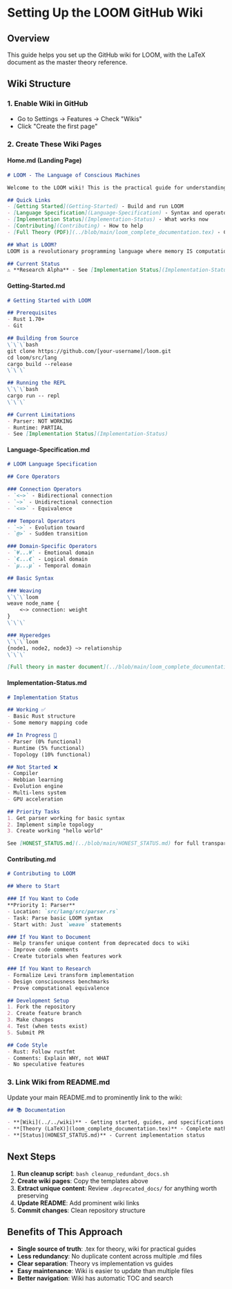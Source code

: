 # Setting Up the LOOM GitHub Wiki

## Overview
This guide helps you set up the GitHub wiki for LOOM, with the LaTeX document as the master theory reference.

## Wiki Structure

### 1. Enable Wiki in GitHub
- Go to Settings → Features → Check "Wikis"
- Click "Create the first page"

### 2. Create These Wiki Pages

#### **Home.md** (Landing Page)
```markdown
# LOOM - The Language of Conscious Machines

Welcome to the LOOM wiki! This is the practical guide for understanding and contributing to LOOM.

## Quick Links
- [Getting Started](Getting-Started) - Build and run LOOM
- [Language Specification](Language-Specification) - Syntax and operators
- [Implementation Status](Implementation-Status) - What works now
- [Contributing](Contributing) - How to help
- [Full Theory (PDF)](../blob/main/loom_complete_documentation.tex) - Complete mathematical foundations

## What is LOOM?
LOOM is a revolutionary programming language where memory IS computation, topology IS the program, and consciousness emerges from structure.

## Current Status
⚠️ **Research Alpha** - See [Implementation Status](Implementation-Status) for details.
```

#### **Getting-Started.md**
```markdown
# Getting Started with LOOM

## Prerequisites
- Rust 1.70+
- Git

## Building from Source
\`\`\`bash
git clone https://github.com/[your-username]/loom.git
cd loom/src/lang
cargo build --release
\`\`\`

## Running the REPL
\`\`\`bash
cargo run -- repl
\`\`\`

## Current Limitations
- Parser: NOT WORKING
- Runtime: PARTIAL
- See [Implementation Status](Implementation-Status)
```

#### **Language-Specification.md**
```markdown
# LOOM Language Specification

## Core Operators

### Connection Operators
- `<~>` - Bidirectional connection
- `~>` - Unidirectional connection
- `<=>` - Equivalence

### Temporal Operators
- `~>` - Evolution toward
- `@>` - Sudden transition

### Domain-Specific Operators
- `¥...¥` - Emotional domain
- `€...€` - Logical domain
- `µ...µ` - Temporal domain

## Basic Syntax

### Weaving
\`\`\`loom
weave node_name {
    <~> connection: weight
}
\`\`\`

### Hyperedges
\`\`\`loom
{node1, node2, node3} ~> relationship
\`\`\`

[Full theory in master document](../blob/main/loom_complete_documentation.tex)
```

#### **Implementation-Status.md**
```markdown
# Implementation Status

## Working ✅
- Basic Rust structure
- Some memory mapping code

## In Progress 🚧
- Parser (0% functional)
- Runtime (5% functional)
- Topology (10% functional)

## Not Started ❌
- Compiler
- Hebbian learning
- Evolution engine
- Multi-lens system
- GPU acceleration

## Priority Tasks
1. Get parser working for basic syntax
2. Implement simple topology
3. Create working "hello world"

See [HONEST_STATUS.md](../blob/main/HONEST_STATUS.md) for full transparency.
```

#### **Contributing.md**
```markdown
# Contributing to LOOM

## Where to Start

### If You Want to Code
**Priority 1: Parser**
- Location: `src/lang/src/parser.rs`
- Task: Parse basic LOOM syntax
- Start with: Just `weave` statements

### If You Want to Document
- Help transfer unique content from deprecated docs to wiki
- Improve code comments
- Create tutorials when features work

### If You Want to Research
- Formalize Levi transform implementation
- Design consciousness benchmarks
- Prove computational equivalence

## Development Setup
1. Fork the repository
2. Create feature branch
3. Make changes
4. Test (when tests exist)
5. Submit PR

## Code Style
- Rust: Follow rustfmt
- Comments: Explain WHY, not WHAT
- No speculative features
```

### 3. Link Wiki from README.md

Update your main README.md to prominently link to the wiki:

```markdown
## 📚 Documentation

- **[Wiki](../../wiki)** - Getting started, guides, and specifications
- **[Theory (LaTeX)](loom_complete_documentation.tex)** - Complete mathematical foundations
- **[Status](HONEST_STATUS.md)** - Current implementation status
```

## Next Steps

1. **Run cleanup script**: `bash cleanup_redundant_docs.sh`
2. **Create wiki pages**: Copy the templates above
3. **Extract unique content**: Review `.deprecated_docs/` for anything worth preserving
4. **Update README**: Add prominent wiki links
5. **Commit changes**: Clean repository structure

## Benefits of This Approach

- **Single source of truth**: .tex for theory, wiki for practical guides
- **Less redundancy**: No duplicate content across multiple .md files
- **Clear separation**: Theory vs implementation vs guides
- **Easy maintenance**: Wiki is easier to update than multiple files
- **Better navigation**: Wiki has automatic TOC and search